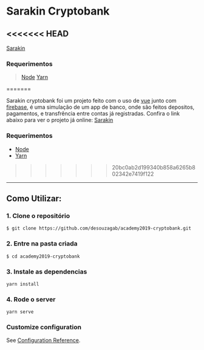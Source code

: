 # Sarakin Cryptobank
<<<<<<< HEAD
---

[Sarakin](https://academy-sarakin.firebaseapp.com/login)




### Requerimentos
> [Node](https://nodejs.org/en/)
> [Yarn](https://yarnpkg.com/en/)


=======

Sarakin cryptobank foi um projeto feito com o uso de [vue](https://vuejs.org/) junto com [firebase](https://firebase.google.com/), é uma simulação de um app de banco, onde são feitos depositos, pagamentos, e transfrência entre contas já registradas.
Confira o link abaixo para ver o projeto já online:
[Sarakin](https://academy-sarakin.firebaseapp.com/login)





### Requerimentos
- [Node](https://nodejs.org/en/)
- [Yarn](https://yarnpkg.com/en/)


>>>>>>> 20bc0ab2d199340b858a6265b802342e7419f122
----
## Como Utilizar:
### 1. Clone o repositório 
```
$ git clone https://github.com/desouzagab/academy2019-cryptobank.git
```
### 2. Entre na pasta criada 
```
$ cd academy2019-cryptobank
```
### 3. Instale as dependencias
```
yarn install
```
### 4. Rode o server
```
yarn serve
```




### Customize configuration
See [Configuration Reference](https://cli.vuejs.org/config/).
